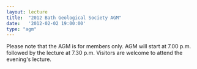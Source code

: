 ```yaml
---
layout: lecture
title:  "2012 Bath Geological Society AGM"
date:   '2012-02-02 19:00:00'
type: "agm"
---
```

Please note that the AGM is for members only. AGM will start at 7.00 p.m. followed by the lecture at 7.30 p.m.  Visitors are welcome to attend the evening's lecture.